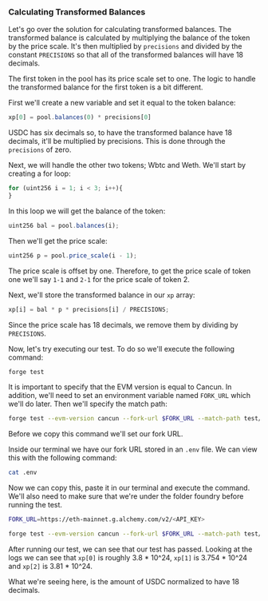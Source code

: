 ### Calculating Transformed Balances

Let's go over the solution for calculating transformed balances. The transformed balance is calculated by multiplying the balance of the token by the price scale. It's then multiplied by `precisions` and divided by the constant `PRECISIONS` so that all of the transformed balances will have 18 decimals. 

The first token in the pool has its price scale set to one. The logic to handle the transformed balance for the first token is a bit different. 

First we'll create a new variable and set it equal to the token balance:
```javascript
xp[0] = pool.balances(0) * precisions[0]
```
USDC has six decimals so, to have the transformed balance have 18 decimals, it'll be multiplied by precisions. This is done through the `precisions` of zero.

Next, we will handle the other two tokens; Wbtc and Weth. We'll start by creating a for loop:
```javascript
for (uint256 i = 1; i < 3; i++){
}
```
In this loop we will get the balance of the token:
```javascript
uint256 bal = pool.balances(i);
```
Then we'll get the price scale:
```javascript
uint256 p = pool.price_scale(i - 1);
```
The price scale is offset by one. Therefore, to get the price scale of token one we'll say `1-1` and `2-1` for the price scale of token 2.

Next, we'll store the transformed balance in our `xp` array:
```javascript
xp[i] = bal * p * precisions[i] / PRECISIONS;
```
Since the price scale has 18 decimals, we remove them by dividing by `PRECISIONS`.

Now, let's try executing our test. To do so we'll execute the following command:
```bash
forge test
```
It is important to specify that the EVM version is equal to Cancun. In addition, we'll need to set an environment variable named `FORK_URL` which we'll do later. 
Then we'll specify the match path:
```bash
forge test --evm-version cancun --fork-url $FORK_URL --match-path test/curve-v2/exercises/CurveV2PriceScale.test.sol -vvv
```
Before we copy this command we'll set our fork URL.

Inside our terminal we have our fork URL stored in an `.env` file. We can view this with the following command:
```bash
cat .env
```
Now we can copy this, paste it in our terminal and execute the command. We'll also need to make sure that we're under the folder foundry before running the test.
```bash
FORK_URL=https://eth-mainnet.g.alchemy.com/v2/<API_KEY>
```
```bash
forge test --evm-version cancun --fork-url $FORK_URL --match-path test/curve-v2/exercises/CurveV2PriceScale.test.sol -vvv
```
After running our test, we can see that our test has passed. Looking at the logs we can see that `xp[0]` is roughly 3.8 * 10^24, `xp[1]` is 3.754 * 10^24 and `xp[2]` is 3.81 * 10^24.

What we're seeing here, is the amount of USDC normalized to have 18 decimals.
